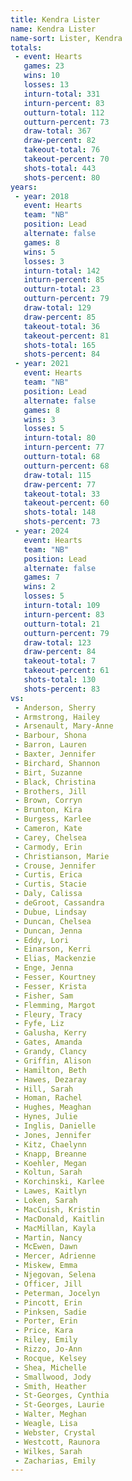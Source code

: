 ```yaml
---
title: Kendra Lister
name: Kendra Lister
name-sort: Lister, Kendra
totals:
 - event: Hearts
   games: 23
   wins: 10
   losses: 13
   inturn-total: 331
   inturn-percent: 83
   outturn-total: 112
   outturn-percent: 73
   draw-total: 367
   draw-percent: 82
   takeout-total: 76
   takeout-percent: 70
   shots-total: 443
   shots-percent: 80
years:
 - year: 2018
   event: Hearts
   team: "NB"
   position: Lead
   alternate: false
   games: 8
   wins: 5
   losses: 3
   inturn-total: 142
   inturn-percent: 85
   outturn-total: 23
   outturn-percent: 79
   draw-total: 129
   draw-percent: 85
   takeout-total: 36
   takeout-percent: 81
   shots-total: 165
   shots-percent: 84
 - year: 2021
   event: Hearts
   team: "NB"
   position: Lead
   alternate: false
   games: 8
   wins: 3
   losses: 5
   inturn-total: 80
   inturn-percent: 77
   outturn-total: 68
   outturn-percent: 68
   draw-total: 115
   draw-percent: 77
   takeout-total: 33
   takeout-percent: 60
   shots-total: 148
   shots-percent: 73
 - year: 2024
   event: Hearts
   team: "NB"
   position: Lead
   alternate: false
   games: 7
   wins: 2
   losses: 5
   inturn-total: 109
   inturn-percent: 83
   outturn-total: 21
   outturn-percent: 79
   draw-total: 123
   draw-percent: 84
   takeout-total: 7
   takeout-percent: 61
   shots-total: 130
   shots-percent: 83
vs:
 - Anderson, Sherry
 - Armstrong, Hailey
 - Arsenault, Mary-Anne
 - Barbour, Shona
 - Barron, Lauren
 - Baxter, Jennifer
 - Birchard, Shannon
 - Birt, Suzanne
 - Black, Christina
 - Brothers, Jill
 - Brown, Corryn
 - Brunton, Kira
 - Burgess, Karlee
 - Cameron, Kate
 - Carey, Chelsea
 - Carmody, Erin
 - Christianson, Marie
 - Crouse, Jennifer
 - Curtis, Erica
 - Curtis, Stacie
 - Daly, Calissa
 - deGroot, Cassandra
 - Dubue, Lindsay
 - Duncan, Chelsea
 - Duncan, Jenna
 - Eddy, Lori
 - Einarson, Kerri
 - Elias, Mackenzie
 - Enge, Jenna
 - Fesser, Kourtney
 - Fesser, Krista
 - Fisher, Sam
 - Flemming, Margot
 - Fleury, Tracy
 - Fyfe, Liz
 - Galusha, Kerry
 - Gates, Amanda
 - Grandy, Clancy
 - Griffin, Alison
 - Hamilton, Beth
 - Hawes, Dezaray
 - Hill, Sarah
 - Homan, Rachel
 - Hughes, Meaghan
 - Hynes, Julie
 - Inglis, Danielle
 - Jones, Jennifer
 - Kitz, Chaelynn
 - Knapp, Breanne
 - Koehler, Megan
 - Koltun, Sarah
 - Korchinski, Karlee
 - Lawes, Kaitlyn
 - Loken, Sarah
 - MacCuish, Kristin
 - MacDonald, Kaitlin
 - MacMillan, Kayla
 - Martin, Nancy
 - McEwen, Dawn
 - Mercer, Adrienne
 - Miskew, Emma
 - Njegovan, Selena
 - Officer, Jill
 - Peterman, Jocelyn
 - Pincott, Erin
 - Pinksen, Sadie
 - Porter, Erin
 - Price, Kara
 - Riley, Emily
 - Rizzo, Jo-Ann
 - Rocque, Kelsey
 - Shea, Michelle
 - Smallwood, Jody
 - Smith, Heather
 - St-Georges, Cynthia
 - St-Georges, Laurie
 - Walter, Meghan
 - Weagle, Lisa
 - Webster, Crystal
 - Westcott, Raunora
 - Wilkes, Sarah
 - Zacharias, Emily
---
```

